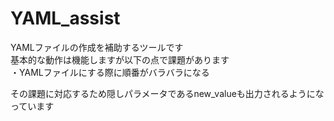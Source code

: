 # YAML_assist
<p>YAMLファイルの作成を補助するツールです</br>基本的な動作は機能しますが以下の点で課題があります</br>・YAMLファイルにする際に順番がバラバラになる</p>
<P>その課題に対応するため隠しパラメータであるnew_valueも出力されるようになっています</P>

